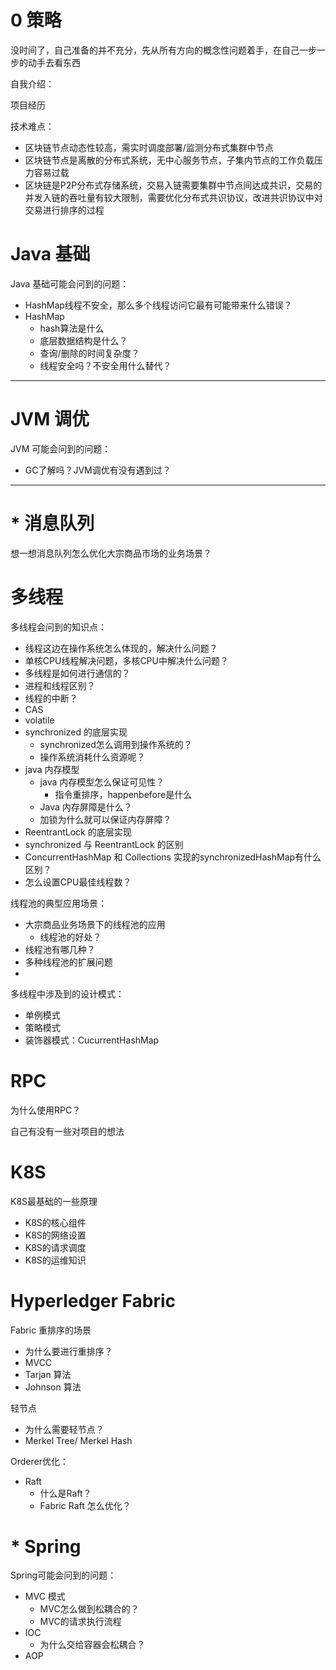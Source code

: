 # 0 策略

没时间了，自己准备的并不充分，先从所有方向的概念性问题着手，在自己一步一步的动手去看东西

自我介绍：



项目经历

技术难点：

- 区块链节点动态性较高，需实时调度部署/监测分布式集群中节点
- 区块链节点是离散的分布式系统，无中心服务节点，子集内节点的工作负载压力容易过载
- 区块链是P2P分布式存储系统，交易入链需要集群中节点间达成共识，交易的并发入链的吞吐量有较大限制，需要优化分布式共识协议，改进共识协议中对交易进行排序的过程

# Java 基础

Java 基础可能会问到的问题：

* HashMap线程不安全，那么多个线程访问它最有可能带来什么错误？
* HashMap
    * hash算法是什么
    * 底层数据结构是什么？
    * 查询/删除的时间复杂度？
    * 线程安全吗？不安全用什么替代？



---



# JVM 调优

JVM 可能会问到的问题：

* GC了解吗？JVM调优有没有遇到过？



---



# * 消息队列

想一想消息队列怎么优化大宗商品市场的业务场景？

# 多线程

多线程会问到的知识点：

* 线程这边在操作系统怎么体现的，解决什么问题？
* 单核CPU线程解决问题，多核CPU中解决什么问题？
* 多线程是如何进行通信的？
* 进程和线程区别？
* 线程的中断？
* CAS
* volatile
* synchronized 的底层实现 
    * synchronized怎么调用到操作系统的？
    * 操作系统消耗什么资源呢？
* java 内存模型
    * java 内存模型怎么保证可见性？
        * 指令重排序，happenbefore是什么
    * Java 内存屏障是什么？
    * 加锁为什么就可以保证内存屏障？
* ReentrantLock 的底层实现 
* synchronized 与 ReentrantLock 的区别
* ConcurrentHashMap 和 Collections 实现的synchronizedHashMap有什么区别？
* 怎么设置CPU最佳线程数？

线程池的典型应用场景：

* 大宗商品业务场景下的线程池的应用
    * 线程池的好处？
* 线程池有哪几种？
* 多种线程池的扩展问题
* 

多线程中涉及到的设计模式：

* 单例模式
* 策略模式
* 装饰器模式：CucurrentHashMap

# RPC

为什么使用RPC？

自己有没有一些对项目的想法

# K8S

K8S最基础的一些原理

* K8S的核心组件
* K8S的网络设置
* K8S的请求调度
* K8S的运维知识

# Hyperledger Fabric 

Fabric 重排序的场景

* 为什么要进行重排序？
* MVCC
* Tarjan 算法
* Johnson 算法

轻节点

* 为什么需要轻节点？
* Merkel Tree/ Merkel Hash

Orderer优化：

* Raft
    * 什么是Raft？
    * Fabric Raft 怎么优化？

# * Spring

Spring可能会问到的问题：

* MVC 模式
    * MVC怎么做到松耦合的？
    * MVC的请求执行流程
* IOC
    * 为什么交给容器会松耦合？
* AOP